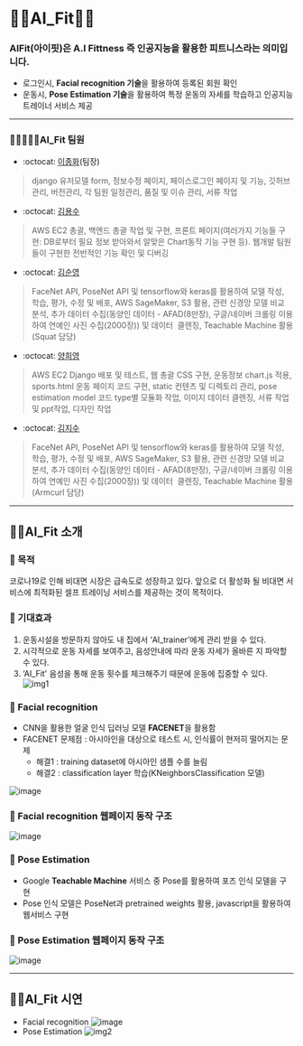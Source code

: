 # 🏋️‍♂️AI_Fit🏋️‍♀️

### AIFit(아이핏)은 A.I Fittness 즉 인공지능을 활용한 피트니스라는 의미입니다.

- 로그인시, **Facial recognition 기술**을 활용하여 등록된 회원 확인
- 운동시, **Pose Estimation 기술**을 활용하여 특정 운동의 자세를 학습하고 인공지능 트레이너 서비스 제공

---
### 👨‍👩‍👨‍👩‍👨‍AI_Fit 팀원
- :octocat: [이종화](https://github.com/rootsj)(팀장)
> django 유저모델 form, 정보수정 페이지, 페이스로그인 페이지 및 기능, 깃허브 관리, 버전관리, 각 팀원 일정관리, 품질 및 이슈 관리, 서류 작업

- :octocat: [김용수](https://github.com/jzqioipst)
> AWS EC2 총괄, 백엔드 총괄 작업 및 구현, 프론트 페이지(여러가지 기능들 구현: DB로부터 필요 정보 받아와서 알맞은 Chart동작 기능 구현 등). 웹개발 팀원들이 구현한 전반적인 기능 확인 및 디버깅

- :octocat: [김순영](https://github.com/s00ny0ung)
> FaceNet API, PoseNet API 및 tensorflow와 keras를 활용하여 모델 작성, 학습, 평가, 수정 및 배포, AWS SageMaker, S3 활용, 관련 신경망 모델 비교 분석, 추가 데이터 수집(동양인 데이터 - AFAD(8만장), 구글/네이버 크롤링 이용하여 연예인 사진 수집(2000장)) 및 데이터  클렌징, Teachable Machine 활용 (Squat 담당)

- :octocat: [양희영](https://github.com/rickcmc02) 
> AWS EC2 Django 배포 및 테스트, 웹 총괄 CSS 구현, 운동정보 chart.js 적용, sports.html 운동 페이지 코드 구현, static 컨텐츠 및 디렉토리 관리, pose estimation model 코드 type별 모듈화 작업, 이미지 데이터 클렌징, 서류 작업 및 ppt작업, 디자인 작업

- :octocat: [김지수](https://github.com/Jaykay2020) 
> FaceNet API, PoseNet API 및 tensorflow와 keras를 활용하여 모델 작성, 학습, 평가, 수정 및 배포, AWS SageMaker, S3 활용, 관련 신경망 모델 비교 분석, 추가 데이터 수집(동양인 데이터 - AFAD(8만장), 구글/네이버 크롤링 이용하여 연예인 사진 수집(2000장)) 및 데이터  클렌징, Teachable Machine 활용 (Armcurl 담당)

---
## 🕵️‍♂️AI_Fit 소개

### 🔎 목적
코로나19로 인해 비대면 시장은 급속도로 성장하고 있다. 앞으로 더 활성화 될 비대면 서비스에 최적화된 셀프 트레이닝 서비스를 제공하는 것이 목적이다.

### 🔎 기대효과
1. 운동시설을 방문하지 않아도 내 집에서 ‘AI_trainer’에게 관리 받을 수 있다.
2. 시각적으로 운동 자세를 보여주고, 음성안내에 따라 운동 자세가 올바른 지 파악할 수 있다. 
3. ‘AI_Fit' 음성을 통해 운동 횟수를 체크해주기 때문에 운동에 집중할 수 있다.
![img1](https://user-images.githubusercontent.com/9804248/103353360-fd289f80-4aeb-11eb-8477-d2916d1d9fa1.png)

### 🔎 Facial recognition
- CNN을 활용한 얼굴 인식 딥러닝 모델 **FACENET**을 활용함
- FACENET 문제점 : 아시아인을 대상으로 테스트 시, 인식률이 현저히 떨어지는 문제
  - 해결1 : training dataset에 아시아인 샘플 수를 늘림
  - 해결2 : classification layer 학습(KNeighborsClassification 모델)

![image](https://user-images.githubusercontent.com/9804248/103354902-25b29880-4af0-11eb-9a68-21950a550b07.png)

### 🔎 Facial recognition 웹페이지 동작 구조
![image](https://user-images.githubusercontent.com/9804248/103354443-e768a980-4aee-11eb-961e-2eed1711cb41.png)

### 🔎 Pose Estimation
- Google **Teachable Machine** 서비스 중 Pose를 활용하여 포즈 인식 모델을 구현
- Pose 인식 모델은 PoseNet과 pretrained weights 활용, javascript을 활용하여 웹서비스 구현

### 🔎 Pose Estimation 웹페이지 동작 구조
![image](https://user-images.githubusercontent.com/9804248/103355185-fe100000-4af0-11eb-9a5d-68fa1cbd34d8.png)

---
## 🕵️‍♂️AI_Fit 시연
- Facial recognition
![image](https://user-images.githubusercontent.com/9804248/103356513-63b1bb80-4af4-11eb-8e8a-941df29280bf.png)
- Pose Estimation
![img2](https://user-images.githubusercontent.com/9804248/103356865-31ed2480-4af5-11eb-9801-2a48e6737d96.png)

